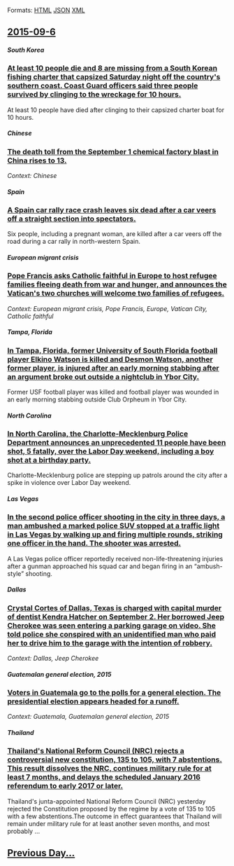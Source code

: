 
Formats: [HTML](2015/09/6/index.html)  [JSON](2015/09/6/index.json)  [XML](2015/09/6/index.xml)  

## [2015-09-6](/news/2015/09/6/index.md)

##### South Korea
### [At least 10 people die and 8 are missing from a South Korean fishing charter that capsized Saturday night off the country's southern coast. Coast Guard officers said three people survived by clinging to the wreckage for 10 hours. ](/news/2015/09/6/at-least-10-people-die-and-8-are-missing-from-a-south-korean-fishing-charter-that-capsized-saturday-night-off-the-country-s-southern-coast.md)
At least 10 people have died after clinging to their capsized charter boat for 10 hours.

##### Chinese
### [The death toll from the September 1 chemical factory blast in China rises to 13. ](/news/2015/09/6/the-death-toll-from-the-september-1-chemical-factory-blast-in-china-rises-to-13.md)
_Context: Chinese_

##### Spain
### [A Spain car rally race crash leaves six dead after a car veers off a straight section into spectators. ](/news/2015/09/6/a-spain-car-rally-race-crash-leaves-six-dead-after-a-car-veers-off-a-straight-section-into-spectators.md)
Six people, including a pregnant woman, are killed after a car veers off the road during a car rally in north-western Spain.

##### European migrant crisis
### [Pope Francis asks Catholic faithful in Europe to host refugee families fleeing death from war and hunger, and announces the Vatican's two churches will welcome two families of refugees. ](/news/2015/09/6/pope-francis-asks-catholic-faithful-in-europe-to-host-refugee-families-fleeing-death-from-war-and-hunger-and-announces-the-vatican-s-two-ch.md)
_Context: European migrant crisis, Pope Francis, Europe, Vatican City, Catholic faithful_

##### Tampa, Florida
### [In Tampa, Florida, former University of South Florida football player Elkino Watson is killed and Desmon Watson, another former player, is injured after an early morning stabbing after an argument broke out outside a nightclub in Ybor City. ](/news/2015/09/6/in-tampa-florida-former-university-of-south-florida-football-player-elkino-watson-is-killed-and-desmon-watson-another-former-player-is-i.md)
Former USF football player was killed and football player was wounded in an early morning stabbing outside Club Orpheum in Ybor City.

##### North Carolina
### [In North Carolina, the Charlotte-Mecklenburg Police Department announces an unprecedented 11 people have been shot, 5 fatally, over the Labor Day weekend, including a boy shot at a birthday party. ](/news/2015/09/6/in-north-carolina-the-charlotte-mecklenburg-police-department-announces-an-unprecedented-11-people-have-been-shot-5-fatally-over-the-labo.md)
Charlotte-Mecklenburg police are stepping up patrols around the city after a spike in violence over Labor Day weekend.

##### Las Vegas
### [In the second police officer shooting in the city in three days, a man ambushed a marked police SUV stopped at a traffic light in Las Vegas by walking up and firing multiple rounds, striking one officer in the hand. The shooter was arrested. ](/news/2015/09/6/in-the-second-police-officer-shooting-in-the-city-in-three-days-a-man-ambushed-a-marked-police-suv-stopped-at-a-traffic-light-in-las-vegas.md)
A Las Vegas police officer reportedly received non-life-threatening injuries after a gunman approached his squad car and began firing in an “ambush-style” shooting.

##### Dallas
### [Crystal Cortes of Dallas, Texas is charged with capital murder of dentist Kendra Hatcher on September 2. Her borrowed Jeep Cherokee was seen entering a parking garage on video. She told police she conspired with an unidentified man who paid her to drive him to the garage with the intention of robbery. ](/news/2015/09/6/crystal-cortes-of-dallas-texas-is-charged-with-capital-murder-of-dentist-kendra-hatcher-on-september-2-her-borrowed-jeep-cherokee-was-seen.md)
_Context: Dallas, Jeep Cherokee_

##### Guatemalan general election, 2015
### [Voters in Guatemala go to the polls for a general election. The presidential election appears headed for a runoff. ](/news/2015/09/6/voters-in-guatemala-go-to-the-polls-for-a-general-election-the-presidential-election-appears-headed-for-a-runoff.md)
_Context: Guatemala, Guatemalan general election, 2015_

##### Thailand
### [Thailand's National Reform Council (NRC) rejects a controversial new constitution, 135 to 105, with 7 abstentions. This result dissolves the NRC, continues military rule for at least 7 months, and delays the scheduled January 2016 referendum to early 2017 or later. ](/news/2015/09/6/thailand-s-national-reform-council-nrc-rejects-a-controversial-new-constitution-135-to-105-with-7-abstentions-this-result-dissolves-the.md)
Thailand&#039;s junta-appointed National Reform Council (NRC) yesterday rejected the Constitution proposed by the regime by a vote of 135 to 105 with a few abstentions.The outcome in effect guarantees that Thailand will remain under military rule for at least another seven months, and most probably ...

## [Previous Day...](/news/2015/09/5/index.md)

